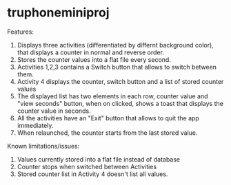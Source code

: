 truphoneminiproj
================

Features:
1. Displays three activities (differentiated by differnt background color), that displays a counter in normal and reverse order.
2. Stores the counter values into a flat file every second.
3. Activities 1,2,3 contains a Switch button that allows to switch between them.
4. Activity 4 displays the counter, switch button and a list of stored counter values
5. The displayed list has two elements in each row, counter value and "view seconds" button, when on clicked, shows a toast that displays the counter value in seconds.
6. All the activities have an "Exit" button that allows to quit the app immediately.
7. When relaunched, the counter starts from the last stored value.

Known limitations/issues:
1. Values currently stored into a flat file instead of database
2. Counter stops when switched between Activities
3. Stored counter list in Activity 4 doesn't list all values.
